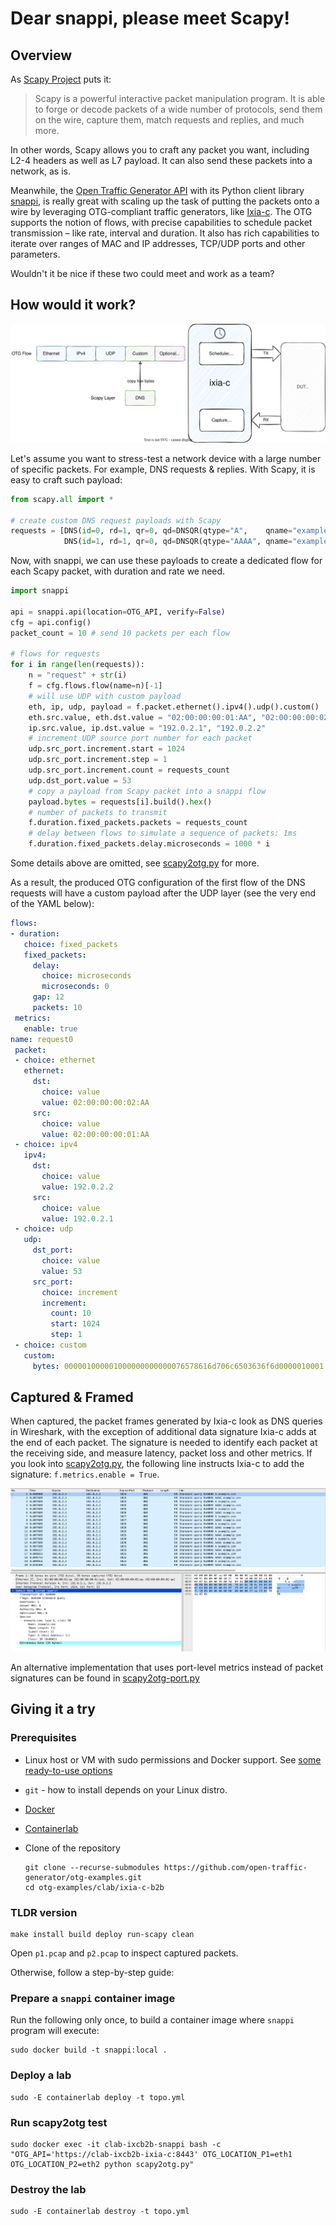 # Dear snappi, please meet Scapy!

## Overview

As [Scapy Project](https://scapy.net/) puts it:

> Scapy is a powerful interactive packet manipulation program. It is able to forge or decode packets of a wide number of protocols, send them on the wire, capture them, match requests and replies, and much more.

In other words, Scapy allows you to craft any packet you want, including L2-4 headers as well as L7 payload. It can also send these packets into a network, as is.

Meanwhile, the [Open Traffic Generator API](https://otg.dev) with its Python client library [snappi](https://snappi.dev), is really great with scaling up the task of putting the packets onto a wire by leveraging OTG-compliant traffic generators, like [Ixia-c](https://ixia-c.dev). The OTG supports the notion of flows, with precise capabilities to schedule packet transmission – like rate, interval and duration. It also has rich capabilities to iterate over ranges of MAC and IP addresses, TCP/UDP ports and other parameters.

Wouldn't it be nice if these two could meet and work as a team?

## How would it work?

![Scapy as a custom payload for snappi](scapy-snappi.svg)

Let's assume you want to stress-test a network device with a large number of specific packets. For example, DNS requests & replies. With Scapy, it is easy to craft such payload:

```Python
from scapy.all import *

# create custom DNS request payloads with Scapy
requests = [DNS(id=0, rd=1, qr=0, qd=DNSQR(qtype="A",    qname="example.com")),
            DNS(id=1, rd=1, qr=0, qd=DNSQR(qtype="AAAA", qname="example.com"))]
```

Now, with snappi, we can use these payloads to create a dedicated flow for each Scapy packet, with duration and rate we need.

```Python
import snappi

api = snappi.api(location=OTG_API, verify=False)
cfg = api.config()
packet_count = 10 # send 10 packets per each flow

# flows for requests
for i in range(len(requests)): 
    n = "request" + str(i)
    f = cfg.flows.flow(name=n)[-1]
    # will use UDP with custom payload
    eth, ip, udp, payload = f.packet.ethernet().ipv4().udp().custom()
    eth.src.value, eth.dst.value = "02:00:00:00:01:AA", "02:00:00:00:02:AA"
    ip.src.value, ip.dst.value = "192.0.2.1", "192.0.2.2"
    # increment UDP source port number for each packet
    udp.src_port.increment.start = 1024
    udp.src_port.increment.step = 1
    udp.src_port.increment.count = requests_count
    udp.dst_port.value = 53
    # copy a payload from Scapy packet into a snappi flow
    payload.bytes = requests[i].build().hex() 
    # number of packets to transmit
    f.duration.fixed_packets.packets = requests_count
    # delay between flows to simulate a sequence of packets: 1ms
    f.duration.fixed_packets.delay.microseconds = 1000 * i
```

 Some details above are omitted, see [scapy2otg.py](scapy2otg.py) for more.

 As a result, the produced OTG configuration of the first flow of the DNS requests will have a custom payload after the UDP layer (see the very end of the YAML below):

 ```Yaml
flows:
- duration:
    choice: fixed_packets
    fixed_packets:
      delay:
        choice: microseconds
        microseconds: 0
      gap: 12
      packets: 10
  metrics:
    enable: true
name: request0
  packet:
  - choice: ethernet
    ethernet:
      dst:
        choice: value
        value: 02:00:00:00:02:AA
      src:
        choice: value
        value: 02:00:00:00:01:AA
  - choice: ipv4
    ipv4:
      dst:
        choice: value
        value: 192.0.2.2
      src:
        choice: value
        value: 192.0.2.1
  - choice: udp
    udp:
      dst_port:
        choice: value
        value: 53
      src_port:
        choice: increment
        increment:
          count: 10
          start: 1024
          step: 1
  - choice: custom
    custom:
      bytes: 000001000001000000000000076578616d706c6503636f6d0000010001
```

## Captured & Framed

When captured, the packet frames generated by Ixia-c look as DNS queries in Wireshark, with the exception of additional data signature Ixia-c adds at the end of each packet. The signature is needed to identify each packet at the receiving side, and measure latency, packet loss and other metrics. If you look into [scapy2otg.py](scapy2otg.py), the following line instructs Ixia-c to add the signature: `f.metrics.enable = True`.

![DNS Requests Capture](p2_pcap.png)

An alternative implementation that uses port-level metrics instead of packet signatures can be found in [scapy2otg-port.py](scapy2otg-port.py)

## Giving it a try

### Prerequisites

* Linux host or VM with sudo permissions and Docker support. See [some ready-to-use options](README.md#options-for-linux-vm-deployment-for-containerlab)
* `git` - how to install depends on your Linux distro.
* [Docker](https://docs.docker.com/engine/install/)
* [Containerlab](https://containerlab.dev/install/)
* Clone of the repository

    ```Shell
    git clone --recurse-submodules https://github.com/open-traffic-generator/otg-examples.git
    cd otg-examples/clab/ixia-c-b2b
    ```
### TLDR version

```Shell
make install build deploy run-scapy clean
```

Open `p1.pcap` and `p2.pcap` to inspect captured packets.

Otherwise, follow a step-by-step guide:

### Prepare a `snappi` container image

Run the following only once, to build a container image where `snappi` program will execute:

```Shell
sudo docker build -t snappi:local .
```

### Deploy a lab

```Shell
sudo -E containerlab deploy -t topo.yml
```

### Run scapy2otg test

```Shell
sudo docker exec -it clab-ixcb2b-snappi bash -c "OTG_API='https://clab-ixcb2b-ixia-c:8443' OTG_LOCATION_P1=eth1 OTG_LOCATION_P2=eth2 python scapy2otg.py"
```

### Destroy the lab

```Shell
sudo -E containerlab destroy -t topo.yml
```


